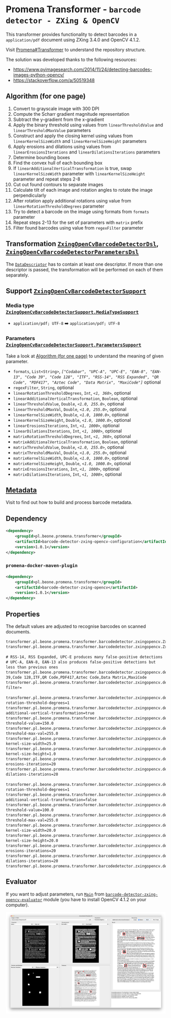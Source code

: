 # Promena Transformer - `barcode detector - ZXing & OpenCV`
This transformer provides functionality to detect barcodes in a `application/pdf` document using ZXing 3.4.0 and OpenCV 4.1.2.

Visit [Promena#Transformer](https://github.com/BeOne-PL/promena#transformer) to understand the repository structure.

The solution was developed thanks to the following resources:
* https://www.pyimagesearch.com/2014/11/24/detecting-barcodes-images-python-opencv/
* https://stackoverflow.com/a/50519348

## Algorithm (for one page)
1. Convert to grayscale image with 300 DPI
2. Compute the Scharr gradient magnitude representation
3. Subtract the y-gradient from the x-gradient
4. Apply the binary threshold using values from `linearThresholdValue` and `linearThresholdMaxValue` parameters
5. Construct and apply the closing kernel using values from `linearKernelSizeWidth` and `linearKernelSizeHeight` parameters
6. Apply erosions and dilations using values from `linearErosionsIterations` and `linearDilationsIterations` parameters
7. Determine bounding boxes
8. Find the convex hull of each bounding box 
9. If `linearAdditionalVerticalTransformation` is true, swap `linearKernelSizeWidth` parameter with `linearKernelSizeHeight` parameter and repeat steps 2-8
10. Cut out found contours to separate images
11. Calculate tilt of each image and rotation angles to rotate the image perpendicularly
12. After rotation apply additional rotations using value from `linearRotationThresholdDegrees` parameter
13. Try to detect a barcode on the image using formats from `formats` parameter
14. Repeat steps 2-13 for the set of parameters with `matrix` prefix
15. Filter found barcodes using value from `regexFilter` parameter

## Transformation [`ZxingOpenCvBarcodeDetectorDsl`](./application-model/src/main/kotlin/pl/beone/promena/transformer/barcodedetector/zxingopencv/applicationmodel/ZxingOpenCvBarcodeDetectorDsl.kt), [`ZxingOpenCvBarcodeDetectorParametersDsl`](./application-model/src/main/kotlin/pl/beone/promena/transformer/barcodedetector/zxingopencv/applicationmodel/ZxingOpenCvBarcodeDetectorParametersDsl.kt)
The [`DataDescriptor`](https://github.com/BeOne-PL/promena/blob/master/base/promena-transformer/contract/src/main/kotlin/pl/beone/promena/transformer/contract/data/DataDescriptor.kt) has to contain at least one descriptor. If more than one descriptor is passed, the transformation will be performed on each of them separately.

## Support [`ZxingOpenCvBarcodeDetectorSupport`](./application-model/src/main/kotlin/pl/beone/promena/transformer/barcodedetector/zxingopencv/applicationmodel/ZxingOpenCvBarcodeDetectorSupport.kt)
### Media type [`ZxingOpenCvBarcodeDetectorSupport.MediaTypeSupport`](./application-model/src/main/kotlin/pl/beone/promena/transformer/barcodedetector/zxingopencv/applicationmodel/ZxingOpenCvBarcodeDetectorSupport.kt)
* `application/pdf; UTF-8` :arrow_right: `application/pdf; UTF-8`

### Parameters [`ZxingOpenCvBarcodeDetectorSupport.ParametersSupport`](./application-model/src/main/kotlin/pl/beone/promena/transformer/barcodedetector/zxingopencv/applicationmodel/ZxingOpenCvBarcodeDetectorSupport.kt)
Take a look at [Algorithm (for one page)](#algorithm-for-one-page) to understand the meaning of given parameter.
* `formats`, `List<String>`, *`["Codabar", "UPC-A", "UPC-E", "EAN-8", "EAN-13", "Code 39", "Code 128", "ITF", "RSS-14", "RSS Expanded", "QR Code", "PDF417", "Aztec Code", "Data Matrix", "MaxiCode"]`* optional
* `regexFilter`, `String`, optional
* `linearRotationThresholdDegrees`, `Int`, *`<1, 360>`*, optional
* `linearAdditionalVerticalTransformation`, `Boolean`, optional
* `linearThresholdValue`, `Double`, *`<1.0, 255.0>`*, optional
* `linearThresholdMaxVal`, `Double`, *`<1.0, 255.0>`*, optional
* `linearKernelSizeWidth`, `Double`, *`<1.0, 1000.0>`*, optional
* `linearKernelSizeHeight`, `Double`, *`<1.0, 1000.0>`*, optional
* `linearErosionsIterations`, `Int`, *`<1, 1000>`*, optional
* `linearDilationsIterations`, `Int`, *`<1, 1000>`*, optional
* `matrixRotationThresholdDegrees`, `Int`, *`<1, 360>`*, optional
* `matrixAdditionalVerticalTransformation`, `Boolean`, optional
* `matrixThresholdValue`, `Double`, *`<1.0, 255.0>`*, optional
* `matrixThresholdMaxVal`, `Double`, *`<1.0, 255.0>`*, optional
* `matrixKernelSizeWidth`, `Double`, *`<1.0, 1000.0>`*, optional
* `matrixKernelSizeHeight`, `Double`, *`<1.0, 1000.0>`*, optional
* `matrixErosionsIterations`, `Int`, *`<1, 1000>`*, optional
* `matrixDilationsIterations`, `Int`, *`<1, 1000>`*, optional

## [Metadata](https://github.com/BeOne-PL/promena-transformer-barcode-detector-metadata)
Visit to find out how to build and process barcode metadata. 

## Dependency
```xml
<dependency>
    <groupId>pl.beone.promena.transformer</groupId>
    <artifactId>barcode-detector-zxing-opencv-configuration</artifactId>
    <version>1.0.1</version>
</dependency>
```

### `promena-docker-maven-plugin`
```xml
<dependency>
    <groupId>pl.beone.promena.transformer</groupId>
    <artifactId>barcode-detector-zxing-opencv</artifactId>
    <version>1.0.1</version>
</dependency>
```

## Properties
The default values are adjusted to recognise barcodes on scanned documents.
```properties
transformer.pl.beone.promena.transformer.barcodedetector.zxingopencv.ZxingOpenCvBarcodeDetectorTransformer.priority=1
transformer.pl.beone.promena.transformer.barcodedetector.zxingopencv.ZxingOpenCvBarcodeDetectorTransformer.actors=1

# RSS-14, RSS Expanded, UPC-E produces many false-positive detections
# UPC-A, EAN-8, EAN-13 also produces false-positive detections but less than previous ones
transformer.pl.beone.promena.transformer.barcodedetector.zxingopencv.default.parameters.formats=Codabar,Code 39,Code 128,ITF,QR Code,PDF417,Aztec Code,Data Matrix,MaxiCode
transformer.pl.beone.promena.transformer.barcodedetector.zxingopencv.default.parameters.regex-filter=

transformer.pl.beone.promena.transformer.barcodedetector.zxingopencv.default.parameters.linear-rotation-threshold-degrees=1
transformer.pl.beone.promena.transformer.barcodedetector.zxingopencv.default.parameters.linear-additional-vertical-transformation=true
transformer.pl.beone.promena.transformer.barcodedetector.zxingopencv.default.parameters.linear-threshold-value=150.0
transformer.pl.beone.promena.transformer.barcodedetector.zxingopencv.default.parameters.linear-threshold-max-val=255.0
transformer.pl.beone.promena.transformer.barcodedetector.zxingopencv.default.parameters.linear-kernel-size-width=25.0
transformer.pl.beone.promena.transformer.barcodedetector.zxingopencv.default.parameters.linear-kernel-size-height=1.0
transformer.pl.beone.promena.transformer.barcodedetector.zxingopencv.default.parameters.linear-erosions-iterations=20
transformer.pl.beone.promena.transformer.barcodedetector.zxingopencv.default.parameters.linear-dilations-iterations=20

transformer.pl.beone.promena.transformer.barcodedetector.zxingopencv.default.parameters.matrix-rotation-threshold-degrees=1
transformer.pl.beone.promena.transformer.barcodedetector.zxingopencv.default.parameters.matrix-additional-vertical-transformation=false
transformer.pl.beone.promena.transformer.barcodedetector.zxingopencv.default.parameters.matrix-threshold-value=100.0
transformer.pl.beone.promena.transformer.barcodedetector.zxingopencv.default.parameters.matrix-threshold-max-val=255.0
transformer.pl.beone.promena.transformer.barcodedetector.zxingopencv.default.parameters.matrix-kernel-size-width=20.0
transformer.pl.beone.promena.transformer.barcodedetector.zxingopencv.default.parameters.matrix-kernel-size-height=20.0
transformer.pl.beone.promena.transformer.barcodedetector.zxingopencv.default.parameters.matrix-erosions-iterations=20
transformer.pl.beone.promena.transformer.barcodedetector.zxingopencv.default.parameters.matrix-dilations-iterations=20
transformer.pl.beone.promena.transformer.barcodedetector.zxingopencv.default.parameters.timeout=
```

## Evaluator
If you want to adjust parameters, run [`Main`](./evaluator/src/main/kotlin/pl/beone/promena/transformer/barcodedetector/zxingopencv/evaluator/Main.kt) from [`barcode-detector-zxing-opencv-evaluator`](./evaluator) module (you have to install OpenCV 4.1.2 on your computer).

![Screen](./README-evaluator-screen.png)